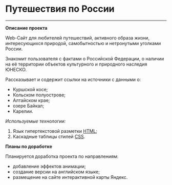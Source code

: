 # Путешествия по России
---

**Описание проекта**

Web-Сайт для любителей путешествий, активного образа жизни, интересующихся природой, самобытностью и нетронутыми уголками России.

Знакомит пользователя с фактами о Российской Федерации, о наличии на её территории объектов культурного и природного наследия ЮНЕСКО.

Рассказывает и содержит ссылки на источники с данными о:

 * Куршской косе;
 * Кольском полуострове;
 * Алтайском крае;
 * озере Байкал;
 * Карелии.

_Используемые технологии:_

 1. Язык гипертекстовой разметки [HTML](https://ru.wikipedia.org/wiki/HTML);
 2. Каскадные таблицы стилей [CSS](https://ru.wikipedia.org/wiki/CSS).

**Планы по доработке**

Планируется доработка проекта по направлениям:

* добавление эффектов анимации;
* создание версии на английском языке;
* размещение на сайте интерактивной карты Яндекс.